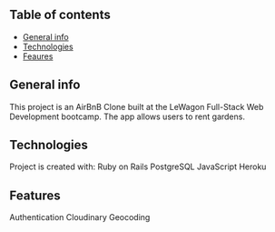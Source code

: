 ## Table of contents
* [General info](#general-info)
* [Technologies](#technologies)
* [Feaures](#features)

## General info
This project is an AirBnB Clone built at the LeWagon Full-Stack Web Development bootcamp. The app allows users to rent gardens.
	
## Technologies
Project is created with:
Ruby on Rails
PostgreSQL
JavaScript
Heroku
	
## Features
Authentication
Cloudinary
Geocoding

